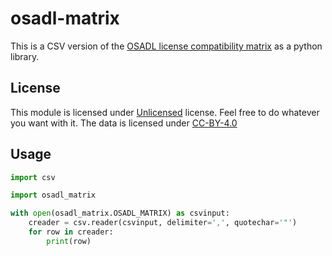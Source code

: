 # osadl-matrix

This is a CSV version of the [OSADL license compatibility matrix](https://www.osadl.org/fileadmin/checklists/matrix.html) as a python library.

## License

This module is licensed under [Unlicensed](LICENSE.Unlicensed) license. Feel free to do whatever you want with it.
The data is licensed under [CC-BY-4.0](LICENSE.ccby40)

## Usage

```python
import csv

import osadl_matrix

with open(osadl_matrix.OSADL_MATRIX) as csvinput:
    creader = csv.reader(csvinput, delimiter=',', quotechar='"')
    for row in creader:
        print(row)
```
